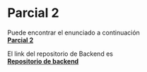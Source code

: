 # Parcial 2
Puede encontrar el enunciado a continuación <br>
<b><a href="#">Parcial 2</a></b>

El link del repositorio de Backend es<br>
<b><a href="https://github.com/Domiciano/Parcial2Integrador1">Repositorio de backend</a></b>

